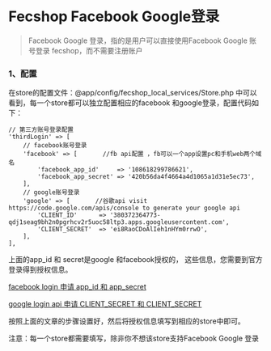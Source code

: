Fecshop Facebook Google登录
============================

> Facebook Google 登录，指的是用户可以直接使用Facebook Google 账号登录
> fecshop，而不需要注册账户

### 1、配置

在store的配置文件：@app/config/fecshop_local_services/Store.php 
中可以看到，每一个store都可以独立配置相应的facebook
和google登录，配置代码如下：

```
// 第三方账号登录配置
'thirdLogin' => [
    // facebook账号登录
    'facebook' => [       //fb api配置 ，fb可以一个app设置pc和手机web两个域名
        'facebook_app_id'     => '108618299786621',
        'facebook_app_secret' => '420b56da4f4664a4d1065a1d31e5ec73',
    ],
    // google账号登录
    'google' => [       //谷歌api visit https://code.google.com/apis/console to generate your google api
        'CLIENT_ID'      => '380372364773-qdj1seag9bh2n0pgrhcv2r5uoc58ltp3.apps.googleusercontent.com',
        'CLIENT_SECRET'  => 'ei8RaoCDoAlIeh1nHYm0rrwO',
    ],
],
```

上面的app_id 和 secret是google 和facebook授权的，
这些信息，您需要到官方登录得到授权信息。

[facebook login 申请 app_id 和 app_secret](http://www.fecshop.com/topic/164)

[google login api 申请 CLIENT_SECRET 和 CLIENT_SECRET ](http://blog.csdn.net/terry_water/article/details/55095209)

按照上面的文章的步骤设置好，然后将授权信息填写到相应的store中即可。

注意：每一个store都需要填写，除非你不想该store支持Facebook Google 登录





















